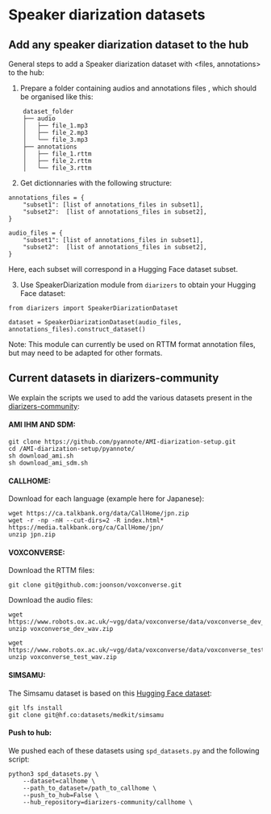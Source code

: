 # Speaker diarization datasets

## Add any speaker diarization dataset to the hub

General steps to add a Speaker diarization dataset with <files, annotations> to the hub:  

1. Prepare a folder containing audios and annotations files , which should be organised like this: 

```
    dataset_folder
    ├── audio                   
    │   ├── file_1.mp3          
    │   ├── file_2.mp3          
    │   └── file_3.mp3                 
    ├── annotations          
    │   ├── file_1.rttm          
    │   ├── file_2.rttm          
    │   └── file_3.rttm    
```


2. Get dictionnaries with the following structure:

```
annotations_files = {
    "subset1": [list of annotations_files in subset1],
    "subset2":  [list of annotations_files in subset2],
}

audio_files = {
    "subset1": [list of annotations_files in subset1],
    "subset2":  [list of annotations_files in subset2],   
}
```

Here, each subset will correspond in a Hugging Face dataset subset. 

3. Use SpeakerDiarization module from `diarizers` to obtain your Hugging Face dataset: 

```
from diarizers import SpeakerDiarizationDataset

dataset = SpeakerDiarizationDataset(audio_files, annotations_files).construct_dataset()
```

Note: This module can currently be used on RTTM format annotation files, but may need to be adapted for other formats.

## Current datasets in diarizers-community

We explain the scripts we used to add the various datasets present in the [diarizers-community](https://huggingface.co/diarizers-community): 

#### AMI IHM AND SDM: 

```
git clone https://github.com/pyannote/AMI-diarization-setup.git
cd /AMI-diarization-setup/pyannote/
sh download_ami.sh
sh download_ami_sdm.sh
```

#### CALLHOME: 

Download for each language (example here for Japanese): 

```
wget https://ca.talkbank.org/data/CallHome/jpn.zip
wget -r -np -nH --cut-dirs=2 -R index.html* https://media.talkbank.org/ca/CallHome/jpn/
unzip jpn.zip
```

#### VOXCONVERSE: 

Download the RTTM files: 

```
git clone git@github.com:joonson/voxconverse.git
```

Download the audio files: 

```
wget https://www.robots.ox.ac.uk/~vgg/data/voxconverse/data/voxconverse_dev_wav.zip
unzip voxconverse_dev_wav.zip

wget https://www.robots.ox.ac.uk/~vgg/data/voxconverse/data/voxconverse_test_wav.zip
unzip voxconverse_test_wav.zip
```

#### SIMSAMU: 

The Simsamu dataset is based on this [Hugging Face dataset](https://huggingface.co/datasets/medkit/simsamu): 

```
git lfs install
git clone git@hf.co:datasets/medkit/simsamu
```

#### Push to hub: 

We pushed each of these datasets using `spd_datasets.py` and the following script: 


```
python3 spd_datasets.py \
    --dataset=callhome \
    --path_to_dataset=/path_to_callhome \
    --push_to_hub=False \
    --hub_repository=diarizers-community/callhome \
```

